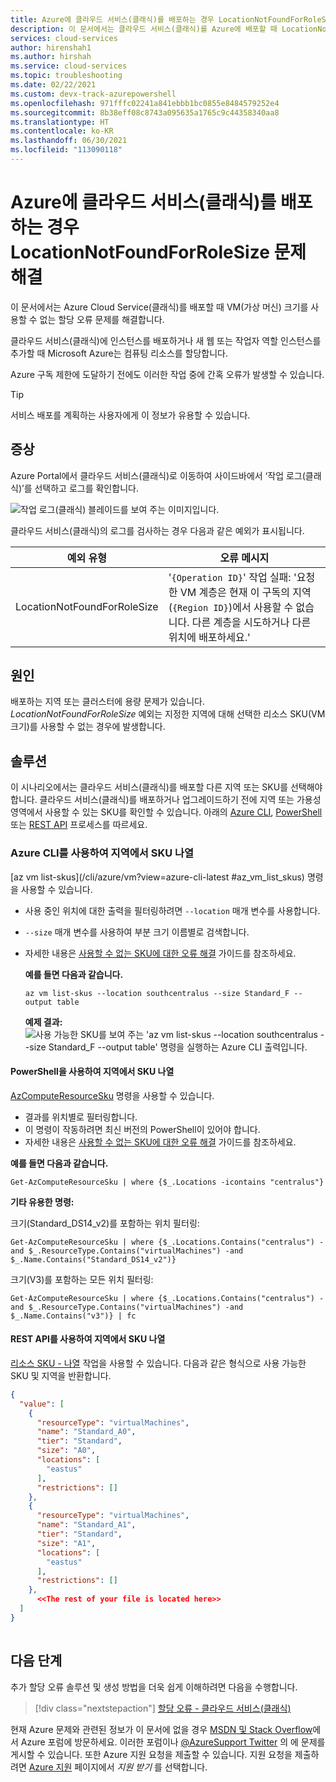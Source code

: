 ```yaml
---
title: Azure에 클라우드 서비스(클래식)를 배포하는 경우 LocationNotFoundForRoleSize 문제 해결 | Microsoft Docs
description: 이 문서에서는 클라우드 서비스(클래식)를 Azure에 배포할 때 LocationNotFoundForRoleSize 예외 사항을 해결하는 방법을 보여 줍니다.
services: cloud-services
author: hirenshah1
ms.author: hirshah
ms.service: cloud-services
ms.topic: troubleshooting
ms.date: 02/22/2021
ms.custom: devx-track-azurepowershell
ms.openlocfilehash: 971fffc02241a841ebbb1bc0855e8484579252e4
ms.sourcegitcommit: 8b38eff08c8743a095635a1765c9c44358340aa8
ms.translationtype: HT
ms.contentlocale: ko-KR
ms.lasthandoff: 06/30/2021
ms.locfileid: "113090118"
---
```

# <a name="troubleshoot-locationnotfoundforrolesize-when-deploying-a-cloud-service-classic-to-azure"></a>Azure에 클라우드 서비스(클래식)를 배포하는 경우 LocationNotFoundForRoleSize 문제 해결

이 문서에서는 Azure Cloud Service(클래식)를 배포할 때 VM(가상 머신) 크기를 사용할 수 없는 할당 오류 문제를 해결합니다.

클라우드 서비스(클래식)에 인스턴스를 배포하거나 새 웹 또는 작업자 역할 인스턴스를 추가할 때 Microsoft Azure는 컴퓨팅 리소스를 할당합니다.

Azure 구독 제한에 도달하기 전에도 이러한 작업 중에 간혹 오류가 발생할 수 있습니다.

> [!TIP]
> 서비스 배포를 계획하는 사용자에게 이 정보가 유용할 수 있습니다.

## <a name="symptom"></a>증상

Azure Portal에서 클라우드 서비스(클래식)로 이동하여 사이드바에서 ‘작업 로그(클래식)’를 선택하고 로그를 확인합니다.

![작업 로그(클래식) 블레이드를 보여 주는 이미지입니다.](./media/cloud-services-troubleshoot-location-not-found-for-role-size/cloud-services-troubleshoot-allocation-logs.png)

클라우드 서비스(클래식)의 로그를 검사하는 경우 다음과 같은 예외가 표시됩니다.

|예외 유형  |오류 메시지  |
|---------|---------|
|LocationNotFoundForRoleSize     |'`{Operation ID}`' 작업 실패: '요청한 VM 계층은 현재 이 구독의 지역(`{Region ID}`)에서 사용할 수 없습니다. 다른 계층을 시도하거나 다른 위치에 배포하세요.'|

## <a name="cause"></a>원인

배포하는 지역 또는 클러스터에 용량 문제가 있습니다. *LocationNotFoundForRoleSize* 예외는 지정한 지역에 대해 선택한 리소스 SKU(VM 크기)를 사용할 수 없는 경우에 발생합니다.

## <a name="solution"></a>솔루션

이 시나리오에서는 클라우드 서비스(클래식)를 배포할 다른 지역 또는 SKU를 선택해야 합니다. 클라우드 서비스(클래식)를 배포하거나 업그레이드하기 전에 지역 또는 가용성 영역에서 사용할 수 있는 SKU를 확인할 수 있습니다. 아래의 [Azure CLI](#list-skus-in-region-using-azure-cli), [PowerShell](#list-skus-in-region-using-powershell) 또는 [REST API](#list-skus-in-region-using-rest-api) 프로세스를 따르세요.

### <a name="list-skus-in-region-using-azure-cli"></a>Azure CLI를 사용하여 지역에서 SKU 나열

[az vm list-skus](/cli/azure/vm?view=azure-cli-latest
#<a name="az_vm_list_skus-command"></a>az_vm_list_skus) 명령을 사용할 수 있습니다.

- 사용 중인 위치에 대한 출력을 필터링하려면 `--location` 매개 변수를 사용합니다.
- `--size` 매개 변수를 사용하여 부분 크기 이름별로 검색합니다.
- 자세한 내용은 [사용할 수 없는 SKU에 대한 오류 해결](../azure-resource-manager/templates/error-sku-not-available.md#solution-2---azure-cli) 가이드를 참조하세요.

    **예를 들면 다음과 같습니다.**

    ```azurecli
    az vm list-skus --location southcentralus --size Standard_F --output table
    ```

    **예제 결과:** ![사용 가능한 SKU를 보여 주는 'az vm list-skus --location southcentralus --size Standard_F --output table' 명령을 실행하는 Azure CLI 출력입니다.](./media/cloud-services-troubleshoot-constrained-allocation-failed/cloud-services-troubleshoot-constrained-allocation-failed-1.png)

#### <a name="list-skus-in-region-using-powershell"></a>PowerShell을 사용하여 지역에서 SKU 나열

[AzComputeResourceSku](/powershell/module/az.compute/get-azcomputeresourcesku) 명령을 사용할 수 있습니다.

- 결과를 위치별로 필터링합니다.
- 이 명령이 작동하려면 최신 버전의 PowerShell이 있어야 합니다.
- 자세한 내용은 [사용할 수 없는 SKU에 대한 오류 해결](../azure-resource-manager/templates/error-sku-not-available.md#solution-1---powershell) 가이드를 참조하세요.

**예를 들면 다음과 같습니다.**

```azurepowershell
Get-AzComputeResourceSku | where {$_.Locations -icontains "centralus"}
```

**기타 유용한 명령:**

크기(Standard_DS14_v2)를 포함하는 위치 필터링:

```azurepowershell
Get-AzComputeResourceSku | where {$_.Locations.Contains("centralus") -and $_.ResourceType.Contains("virtualMachines") -and $_.Name.Contains("Standard_DS14_v2")}
```

크기(V3)를 포함하는 모든 위치 필터링:

```azurepowershell
Get-AzComputeResourceSku | where {$_.Locations.Contains("centralus") -and $_.ResourceType.Contains("virtualMachines") -and $_.Name.Contains("v3")} | fc
```

#### <a name="list-skus-in-region-using-rest-api"></a>REST API를 사용하여 지역에서 SKU 나열

[리소스 SKU - 나열](/rest/api/compute/resourceskus/list) 작업을 사용할 수 있습니다. 다음과 같은 형식으로 사용 가능한 SKU 및 지역을 반환합니다.

```json
{
  "value": [
    {
      "resourceType": "virtualMachines",
      "name": "Standard_A0",
      "tier": "Standard",
      "size": "A0",
      "locations": [
        "eastus"
      ],
      "restrictions": []
    },
    {
      "resourceType": "virtualMachines",
      "name": "Standard_A1",
      "tier": "Standard",
      "size": "A1",
      "locations": [
        "eastus"
      ],
      "restrictions": []
    },
      <<The rest of your file is located here>>
  ]
}
    
```

## <a name="next-steps"></a>다음 단계

추가 할당 오류 솔루션 및 생성 방법을 더욱 쉽게 이해하려면 다음을 수행합니다.

> [!div class="nextstepaction"]
> [할당 오류 - 클라우드 서비스(클래식)](cloud-services-allocation-failures.md)

현재 Azure 문제와 관련된 정보가 이 문서에 없을 경우 [MSDN 및 Stack Overflow](https://azure.microsoft.com/support/forums/)에서 Azure 포럼에 방문하세요. 이러한 포럼이나 [@AzureSupport Twitter](https://twitter.com/AzureSupport) 의 에 문제를 게시할 수 있습니다. 또한 Azure 지원 요청을 제출할 수 있습니다. 지원 요청을 제출하려면 [Azure 지원](https://azure.microsoft.com/support/options/) 페이지에서 *지원 받기* 를 선택합니다.
